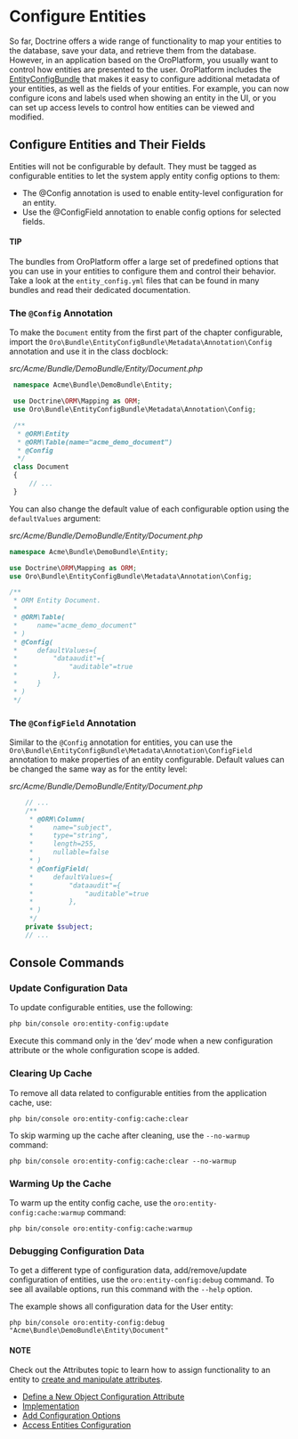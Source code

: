 <a id="book-entities-entity-configuration"></a>

# Configure Entities

So far, Doctrine offers a wide range of functionality to map your entities to the database, save your data, and retrieve them from the database. However, in an application based on the OroPlatform, you usually want to control how entities are presented to the user. OroPlatform includes the <a href="https://github.com/oroinc/platform/tree/5.1/src/Oro/Bundle/EntityConfigBundle" target="_blank">EntityConfigBundle</a> that makes it easy to configure additional metadata of your entities, as well as the fields of your entities. For example, you can now configure icons and labels used when showing an entity in the UI, or you can set up access levels to control how entities can be viewed and modified.

## Configure Entities and Their Fields

Entities will not be configurable by default. They must be tagged as configurable entities to let the system apply entity config options to them:

* The @Config annotation is used to enable entity-level configuration for an entity.
* Use the @ConfigField annotation to enable config options for selected fields.

#### TIP
The bundles from OroPlatform offer a large set of predefined options that you can use in your entities to configure them and control their behavior. Take a look at the `entity_config.yml` files that can be found in many bundles and read their dedicated documentation.

### The `@Config` Annotation

To make the `Document` entity from the first part of the chapter configurable, import the `Oro\Bundle\EntityConfigBundle\Metadata\Annotation\Config` annotation and use it in the class docblock:

*src/Acme/Bundle/DemoBundle/Entity/Document.php*
```php
 namespace Acme\Bundle\DemoBundle\Entity;

 use Doctrine\ORM\Mapping as ORM;
 use Oro\Bundle\EntityConfigBundle\Metadata\Annotation\Config;

 /**
  * @ORM\Entity
  * @ORM\Table(name="acme_demo_document")
  * @Config
  */
 class Document
 {
     // ...
 }
```

You can also change the default value of each configurable option using the `defaultValues` argument:

*src/Acme/Bundle/DemoBundle/Entity/Document.php*
```php
namespace Acme\Bundle\DemoBundle\Entity;

use Doctrine\ORM\Mapping as ORM;
use Oro\Bundle\EntityConfigBundle\Metadata\Annotation\Config;

/**
 * ORM Entity Document.
 *
 * @ORM\Table(
 *     name="acme_demo_document"
 * )
 * @Config(
 *     defaultValues={
 *         "dataaudit"={
 *             "auditable"=true
 *         },
 *     }
 * )
 */
```

### The `@ConfigField` Annotation

Similar to the `@Config` annotation for entities, you can use the `Oro\Bundle\EntityConfigBundle\Metadata\Annotation\ConfigField` annotation to make properties of an entity configurable. Default values can be changed the same way as for the entity level:

*src/Acme/Bundle/DemoBundle/Entity/Document.php*
```php
    // ...
    /**
     * @ORM\Column(
     *     name="subject",
     *     type="string",
     *     length=255,
     *     nullable=false
     * )
     * @ConfigField(
     *     defaultValues={
     *         "dataaudit"={
     *             "auditable"=true
     *         },
     * )
     */
    private $subject;
    // ...
```

## Console Commands

### Update Configuration Data

To update configurable entities, use the following:

```bash
php bin/console oro:entity-config:update
```

Execute this command only in the ‘dev’ mode when a new configuration attribute or the whole configuration scope is added.

### Clearing Up Cache

To remove all data related to configurable entities from the application cache, use:

```none
php bin/console oro:entity-config:cache:clear
```

To skip warming up the cache after cleaning, use the `--no-warmup` command:

```none
php bin/console oro:entity-config:cache:clear --no-warmup
```

### Warming Up the Cache

To warm up the entity config cache, use the `oro:entity-config:cache:warmup` command:

```none
php bin/console oro:entity-config:cache:warmup
```

### Debugging Configuration Data

To get a different type of configuration data, add/remove/update configuration of entities, use the `oro:entity-config:debug` command. To see all available options, run this command with the `--help` option.

The example shows all configuration data for the User entity:

```none
php bin/console oro:entity-config:debug "Acme\Bundle\DemoBundle\Entity\Document"
```

#### NOTE
Check out the Attributes topic to learn how to assign functionality to an entity to [create and manipulate attributes](../attributes.md#dev-entities-attributes).

* [Define a New Object Configuration Attribute](configure-entity-config-attribute.md)
* [Implementation](implementation.md)
* [Add Configuration Options](add-configuration-options.md)
* [Access Entities Configuration](access-entities-configuration.md)

<!-- Frontend -->
